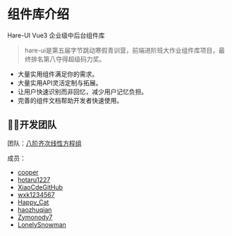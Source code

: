 # 组件库介绍

Hare-UI Vue3 企业级中后台组件库
> hare-ui是第五届字节跳动寒假青训营，前端进阶班大作业组件库项目，最终排名第八夺得超级码力奖。

- 大量实用组件满足你的需求。
- 大量实用API灵活定制与拓展。
- 让用户快速识别而非回忆，减少用户记忆负担。
- 完善的组件文档帮助开发者快速使用。

## 👨‍💻开发团队

团队：[八阶齐次线性方程组](https://github.com/hareUi)

成员：
  - [cooper](https://github.com/Cooyper)
  - [hotaru1227](https://github.com/hotaru1227)
  - [XiaoCdeGitHub](https://github.com/XiaoCdeGitHub)
  - [wxk1234567](https://github.com/wxk1234567)
  - [Happy_Cat](https://github.com/starabcf)
  - [haozhuqian](https://github.com/haozhuqian)
  - [Zymonody7](https://github.com/Zymonody7)
  - [LonelySnowman](https://github.com/LonelySnowman)

